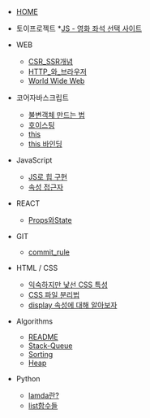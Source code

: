 * [HOME](/)

* 토이프로젝트
    *[JS - 영화 좌석 선택 사이트](/토이프로젝트/Movie_seats_booking.md)

* WEB
    * [CSR_SSR개념](/WEB/CSR_SSR.md)
    * [HTTP_와_브라우저](/WEB/about_HTTP.md)
    * [World Wide Web](/WEB/WorldWideWeb.md)

* 코어자바스크립트
    * [불변객체 만드는 법](/코어자바스크립트/data_type.md)
    * [호이스팅](/코어자바스크립트/hoisting.md)
    * [this](/코어자바스크립트/예제/this.md)
    * [this 바인딩](/코어자바스크립트/예제/call-apply-bind.md)

* JavaScript
    * [JS로 힙 구현](/JS/heap_by_JS.md)
    * [속성 접근자](/JS/property_accessors.md)

* REACT
    * [Props와State](/REACT/Props와State.md)

* GIT
    * [commit_rule](/GIT/commit형식.md)

* HTML / CSS
    * [익숙하지만 낯선 CSS 특성](/HTML-CSS/css특성.md)
    * [CSS 파일 분리법](/HTML-CSS/css파일분리법.md)
    * [display 속성에 대해 알아보자](/HTML-CSS/display.md)


* Algorithms
    * [README](/알고리즘/Algorithms.md)
    * [Stack-Queue](/알고리즘/stack-queue/python_stack_q.md)
    * [Sorting](/알고리즘/sorting.md)
    * [Heap](/알고리즘/heap.md)

* Python
    * [lamda란?](/알고리즘/Python/lambda.md)
    * [list함수들](/알고리즘/Python/list_func.md)


